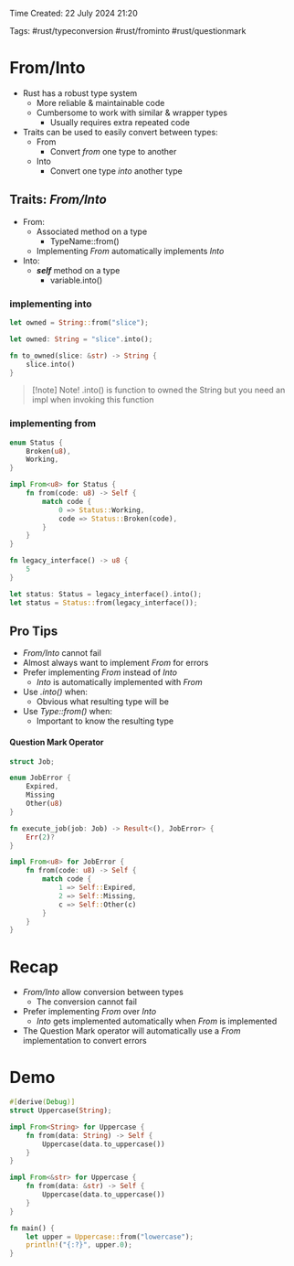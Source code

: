 Time Created: 22 July 2024 21:20

Tags: #rust/typeconversion #rust/frominto #rust/questionmark

# From/Into

- Rust has a robust type system
	- More reliable & maintainable code
	- Cumbersome to work with similar & wrapper types
		- Usually requires extra repeated code
- Traits can be used to easily convert between types:
	- From
		- Convert *from* one type to another
	- Into
		- Convert one type *into* another type

## Traits: *From/Into*

- From:
	- Associated method on a type
		- TypeName::from()
	- Implementing *From* automatically implements *Into*
- Into:
	- ***self*** method on a type
		- variable.into()

### implementing into
```rust
let owned = String::from("slice");

let owned: String = "slice".into();

fn to_owned(slice: &str) -> String {
	slice.into()
}
```

>[!note] Note!
> .into() is function to owned the String but you need an impl when invoking this function

### implementing from
```rust
enum Status {
	Broken(u8),
	Working,
}

impl From<u8> for Status {
	fn from(code: u8) -> Self {
		match code {
			0 => Status::Working,
			code => Status::Broken(code),
		}
	}
}

fn legacy_interface() -> u8 {
	5
}

let status: Status = legacy_interface().into();
let status = Status::from(legacy_interface());
```

## Pro Tips

- *From/Into* cannot fail
- Almost always want to implement *From* for errors
- Prefer implementing *From* instead of *Into*
	- *Into* is automatically implemented with *From*
- Use *.into()* when:
	- Obvious what resulting type will be
- Use *Type::from()* when:
	- Important to know the resulting type

#### Question Mark Operator
```rust
struct Job;

enum JobError {
	Expired,
	Missing
	Other(u8)
}

fn execute_job(job: Job) -> Result<(), JobError> {
	Err(2)?
}

impl From<u8> for JobError {
	fn from(code: u8) -> Self {
		match code {
			1 => Self::Expired,
			2 => Self::Missing,
			c => Self::Other(c)
		}
	}
}
```
# Recap

- *From/Into* allow conversion between types
	- The conversion cannot fail
- Prefer implementing *From* over *Into*
	- *Into* gets implemented automatically when *From* is implemented
- The Question Mark operator will automatically use a *From* implementation to convert errors

# Demo
```rust
#[derive(Debug)]
struct Uppercase(String);

impl From<String> for Uppercase {
    fn from(data: String) -> Self {
        Uppercase(data.to_uppercase())
    }
}

impl From<&str> for Uppercase {
    fn from(data: &str) -> Self {
        Uppercase(data.to_uppercase())
    }
}

fn main() {
    let upper = Uppercase::from("lowercase");
    println!("{:?}", upper.0);
}
```